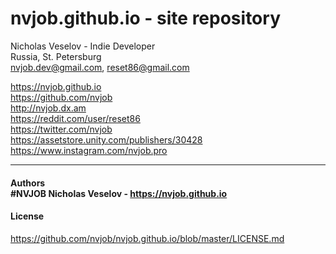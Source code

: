 # nvjob.github.io - site repository
Nicholas Veselov - Indie Developer <br>
Russia, St. Petersburg <br>
nvjob.dev@gmail.com, reset86@gmail.com <br>

https://nvjob.github.io <br>
https://github.com/nvjob <br>
http://nvjob.dx.am <br>
https://reddit.com/user/reset86 <br>
https://twitter.com/nvjob <br>
https://assetstore.unity.com/publishers/30428 <br>
https://www.instagram.com/nvjob.pro

-------------------------------------------------------------------

#### Authors <br>#NVJOB Nicholas Veselov - https://nvjob.github.io

#### License
https://github.com/nvjob/nvjob.github.io/blob/master/LICENSE.md
